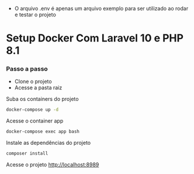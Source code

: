 * O arquivo .env é apenas um arquivo exemplo para ser utilizado ao rodar e testar o projeto


# Setup Docker Com Laravel 10 e  PHP 8.1

### Passo a passo
- Clone o projeto
- Acesse a pasta raiz


Suba os containers do projeto
```sh
docker-compose up -d
```


Acesse o container app
```sh
docker-compose exec app bash
```


Instale as dependências do projeto
```sh
composer install
```

Acesse o projeto
[http://localhost:8989](http://localhost:8989)



